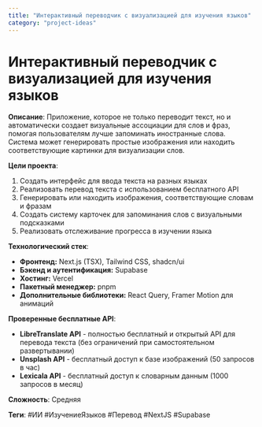 ```yaml
---
title: "Интерактивный переводчик с визуализацией для изучения языков"
category: "project-ideas"
---
```


# Интерактивный переводчик с визуализацией для изучения языков

**Описание**: Приложение, которое не только переводит текст, но и автоматически создает визуальные ассоциации для слов и фраз, помогая пользователям лучше запоминать иностранные слова. Система может генерировать простые изображения или находить соответствующие картинки для визуализации слов.

**Цели проекта**:
1. Создать интерфейс для ввода текста на разных языках
2. Реализовать перевод текста с использованием бесплатного API
3. Генерировать или находить изображения, соответствующие словам и фразам
4. Создать систему карточек для запоминания слов с визуальными подсказками
5. Реализовать отслеживание прогресса в изучении языка

**Технологический стек**:
- **Фронтенд:** Next.js (TSX), Tailwind CSS, shadcn/ui
- **Бэкенд и аутентификация:** Supabase
- **Хостинг:** Vercel
- **Пакетный менеджер:** pnpm
- **Дополнительные библиотеки:** React Query, Framer Motion для анимаций

**Проверенные бесплатные API**:
- **LibreTranslate API** - полностью бесплатный и открытый API для перевода текста (без ограничений при самостоятельном развертывании)
- **Unsplash API** - бесплатный доступ к базе изображений (50 запросов в час)
- **Lexicala API** - бесплатный доступ к словарным данным (1000 запросов в месяц)

**Сложность**: Средняя

**Теги**: #ИИ #ИзучениеЯзыков #Перевод #NextJS #Supabase
